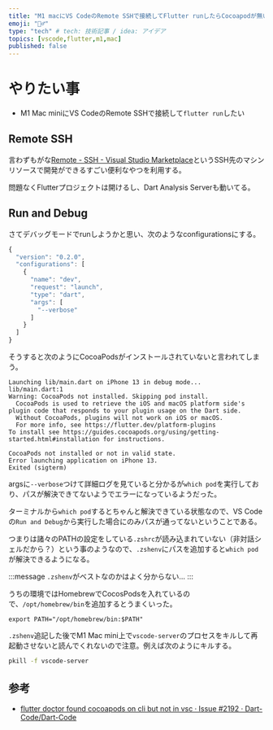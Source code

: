 ```yaml
---
title: "M1 macにVS CodeのRemote SSHで接続してFlutter runしたらCocoapodが無いと言われた時の解決策"
emoji: "🚶‍♂️"
type: "tech" # tech: 技術記事 / idea: アイデア
topics: [vscode,flutter,m1,mac]
published: false
---
```


# やりたい事

- M1 Mac miniにVS CodeのRemote SSHで接続して`flutter run`したい

## Remote SSH

言わずもがな[Remote \- SSH \- Visual Studio Marketplace](https://marketplace.visualstudio.com/items?itemName=ms-vscode-remote.remote-ssh)というSSH先のマシンリソースで開発ができるすごい便利なやつを利用する。

問題なくFlutterプロジェクトは開けるし、Dart Analysis Serverも動いてる。

## Run and Debug

さてデバッグモードでrunしようかと思い、次のようなconfigurationsにする。

```js:.vscode/launch.js
{
  "version": "0.2.0",
  "configurations": [
    {
      "name": "dev",
      "request": "launch",
      "type": "dart",
      "args": [
        "--verbose"
      ]
    }
  ]
}
```

そうすると次のようにCocoaPodsがインストールされていないと言われてしまう。

```log
Launching lib/main.dart on iPhone 13 in debug mode...
lib/main.dart:1
Warning: CocoaPods not installed. Skipping pod install.
  CocoaPods is used to retrieve the iOS and macOS platform side's plugin code that responds to your plugin usage on the Dart side.
  Without CocoaPods, plugins will not work on iOS or macOS.
  For more info, see https://flutter.dev/platform-plugins
To install see https://guides.cocoapods.org/using/getting-started.html#installation for instructions.

CocoaPods not installed or not in valid state.
Error launching application on iPhone 13.
Exited (sigterm)
```

argsに`--verbose`つけて詳細ログを見ていると分かるが`which pod`を実行しており、パスが解決できてないようでエラーになっているようだった。

ターミナルから`which pod`するとちゃんと解決できている状態なので、VS Codeの`Run and Debug`から実行した場合にのみパスが通ってないということである。

つまりは諸々のPATHの設定をしている`.zshrc`が読み込まれていない（非対話シェルだから？）という事のようなので、`.zshenv`にパスを追加すると`which pod`が解決できるようになる。

:::message
`.zshenv`がベストなのかはよく分からない...
:::

うちの環境ではHomebrewでCocosPodsを入れているので、`/opt/homebrew/bin`を追加するとうまくいった。

```sh:.zshenv
export PATH="/opt/homebrew/bin:$PATH"
```

`.zshenv`追記した後でM1 Mac mini上で`vscode-server`のプロセスをキルして再起動させないと読んでくれないので注意。例えば次のようにキルする。

```sh
pkill -f vscode-server
```

## 参考

- [flutter doctor found cocoapods on cli but not in vsc · Issue \#2192 · Dart\-Code/Dart\-Code](https://github.com/Dart-Code/Dart-Code/issues/2192)
